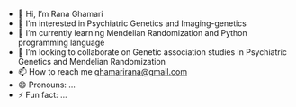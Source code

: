 - 👋 Hi, I’m Rana Ghamari
- 👀 I’m interested in Psychiatric Genetics and Imaging-genetics
- 🌱 I’m currently learning Mendelian Randomization and Python programming language
- 💞️ I’m looking to collaborate on Genetic association studies in Psychiatric Genetics and Mendelian Randomization
- 📫 How to reach me ghamarirana@gmail.com
- 😄 Pronouns: ...
- ⚡ Fun fact: ...

<!---
ranaghamari/ranaghamari is a ✨ special ✨ repository because its `README.md` (this file) appears on your GitHub profile.
You can click the Preview link to take a look at your changes.
--->
